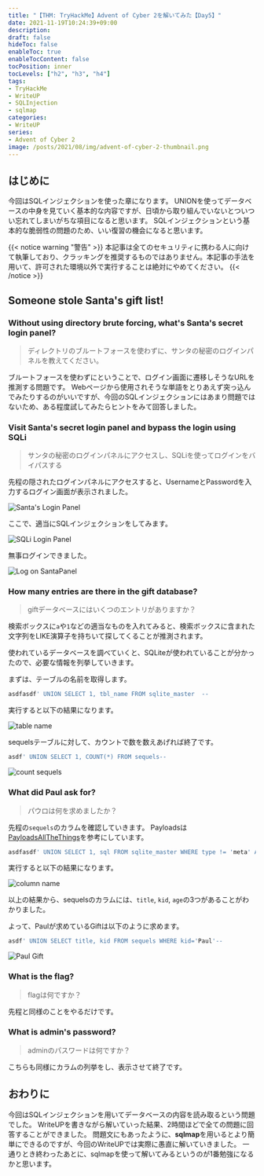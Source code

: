 ```yaml
---
title: "【THM: TryHackMe】Advent of Cyber 2を解いてみた【Day5】"
date: 2021-11-19T10:24:39+09:00
description:
draft: false
hideToc: false
enableToc: true
enableTocContent: false
tocPosition: inner
tocLevels: ["h2", "h3", "h4"]
tags:
- TryHackMe
- WriteUP
- SQLInjection
- sqlmap
categories:
- WriteUP
series:
- Advent of Cyber 2
image: /posts/2021/08/img/advent-of-cyber-2-thumbnail.png
---
```


## はじめに

今回はSQLインジェクションを使った章になります。
UNIONを使ってデータベースの中身を見ていく基本的な内容ですが、日頃から取り組んでいないとついつい忘れてしまいがちな項目になると思います。
SQLインジェクションという基本的な脆弱性の問題のため、いい復習の機会になると思います。

{{< notice warning "警告" >}}
本記事は全てのセキュリティに携わる人に向けて執筆しており、クラッキングを推奨するものではありません。本記事の手法を用いて、許可された環境以外で実行することは絶対にやめてください。
{{< /notice >}}

## Someone stole Santa's gift list!

### Without using directory brute forcing, what's Santa's secret login panel?

> ディレクトリのブルートフォースを使わずに、サンタの秘密のログインパネルを教えてください。

ブルートフォースを使わずにということで、ログイン画面に遷移しそうなURLを推測する問題です。
Webページから使用されそうな単語をとりあえず突っ込んでみたりするのがいいですが、今回のSQLインジェクションにはあまり問題ではないため、ある程度試してみたらヒントをみて回答しました。

### Visit Santa's secret login panel and bypass the login using SQLi

> サンタの秘密のログインパネルにアクセスし、SQLiを使ってログインをバイパスする

先程の隠されたログインパネルにアクセスすると、UsernameとPasswordを入力するログイン画面が表示されました。

![Santa's Login Panel](img/2021-11-19-11-04-02.png)

ここで、適当にSQLインジェクションをしてみます。

![SQLi Login Panel](img/2021-11-19-11-18-53.png)

無事ログインできました。

![Log on SantaPanel](img/2021-11-19-11-20-00.png)

### How many entries are there in the gift database?

> giftデータベースにはいくつのエントリがありますか？

検索ボックスに`a`や`1`などの適当なものを入れてみると、検索ボックスに含まれた文字列をLIKE演算子を持ちいて探してくることが推測されます。

使われているデータベースを調べていくと、SQLiteが使われていることが分かったので、必要な情報を列挙していきます。

まずは、テーブルの名前を取得します。

```SQL
asdfasdf' UNION SELECT 1, tbl_name FROM sqlite_master  --
```

実行すると以下の結果になります。

![table name](img/2021-11-19-12-22-59.png)

sequelsテーブルに対して、カウントで数を数えあげれば終了です。

```SQL
asdf' UNION SELECT 1, COUNT(*) FROM sequels--
```

![count sequels](img/2021-11-19-12-47-53.png)

### What did Paul ask for?

> パウロは何を求めましたか？

先程の`sequels`のカラムを確認していきます。
Payloadsは[PayloadsAllTheThings](https://github.com/swisskyrepo/PayloadsAllTheThings/blob/master/SQL%20Injection/SQLite%20Injection.md#integerstring-based---extract-column-name)を参考にしています。

```SQL
asdfasdf' UNION SELECT 1, sql FROM sqlite_master WHERE type != 'meta' AND sql NOT NULL AND name = 'sequels'--
```

実行すると以下の結果になります。

![column name](img/2021-11-19-12-31-37.png)

以上の結果から、sequelsのカラムには、`title`, `kid`, `age`の3つがあることがわかりました。

よって、Paulが求めているGiftは以下のように求めます。

```SQL
asdf' UNION SELECT title, kid FROM sequels WHERE kid='Paul'--
```

![Paul Gift](img/2021-11-19-13-13-10.png)

### What is the flag?

> flagは何ですか？

先程と同様のことをやるだけです。

### What is admin's password?

> adminのパスワードは何ですか？

こちらも同様にカラムの列挙をし、表示させて終了です。

## おわりに

今回はSQLインジェクションを用いてデータベースの内容を読み取るという問題でした。
WriteUPを書きながら解いていった結果、2時間ほどで全ての問題に回答することができました。
問題文にもあったように、**sqlmap**を用いるとより簡単にできるのですが、今回のWriteUPでは実際に愚直に解いていきました。
一通りとき終わったあとに、sqlmapを使って解いてみるというのが1番勉強になるかと思います。
